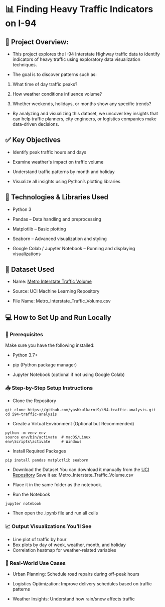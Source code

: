 # 📊 Finding Heavy Traffic Indicators on I-94

## 🧠 Project Overview:
- This project explores the I-94 Interstate Highway traffic data to identify indicators of heavy traffic using exploratory data visualization techniques.

- The goal is to discover patterns such as:
1. What time of day traffic peaks?

2. How weather conditions influence volume?

3. Whether weekends, holidays, or months show any specific trends?

- By analyzing and visualizing this dataset, we uncover key insights that can help traffic planners, city engineers, or logistics companies make data-driven decisions.

## ✅ Key Objectives
- Identify peak traffic hours and days

- Examine weather's impact on traffic volume

- Understand traffic patterns by month and holiday

- Visualize all insights using Python’s plotting libraries

## 🧰 Technologies & Libraries Used

- Python 3

- Pandas – Data handling and preprocessing

- Matplotlib – Basic plotting

- Seaborn – Advanced visualization and styling

- Google Colab / Jupyter Notebook – Running and displaying visualizations

## 📁 Dataset Used
- Name: [Metro Interstate Traffic Volume](https://archive.ics.uci.edu/dataset/492/metro+interstate+traffic+volume)

- Source: UCI Machine Learning Repository

- File Name: Metro_Interstate_Traffic_Volume.csv

## 💻 How to Set Up and Run Locally
### 🔧 Prerequisites
Make sure you have the following installed:

- Python 3.7+

- pip (Python package manager)

- Jupyter Notebook (optional if not using Google Colab)

### 📥 Step-by-Step Setup Instructions
- Clone the Repository
```
git clone https://github.com/yashkulkarni9/i94-traffic-analysis.git
cd i94-traffic-analysis
```
- Create a Virtual Environment (Optional but Recommended)
```
python -m venv env
source env/bin/activate  # macOS/Linux
env\Scripts\activate     # Windows
```

- Install Required Packages
```
pip install pandas matplotlib seaborn
```
- Download the Dataset You can download it manually from the [UCI Repository](https://archive.ics.uci.edu/dataset/492/metro+interstate+traffic+volume)
Save it as:
Metro_Interstate_Traffic_Volume.csv

- Place it in the same folder as the notebook.

- Run the Notebook
```
jupyter notebook
```
- Then open the .ipynb file and run all cells
### 📈 Output Visualizations You’ll See
- Line plot of traffic by hour
- Box plots by day of week, weather, month, and holiday
- Correlation heatmap for weather-related variables

### 🎯 Real-World Use Cases
- Urban Planning: Schedule road repairs during off-peak hours

- Logistics Optimization: Improve delivery schedules based on traffic patterns

- Weather Insights: Understand how rain/snow affects traffic
